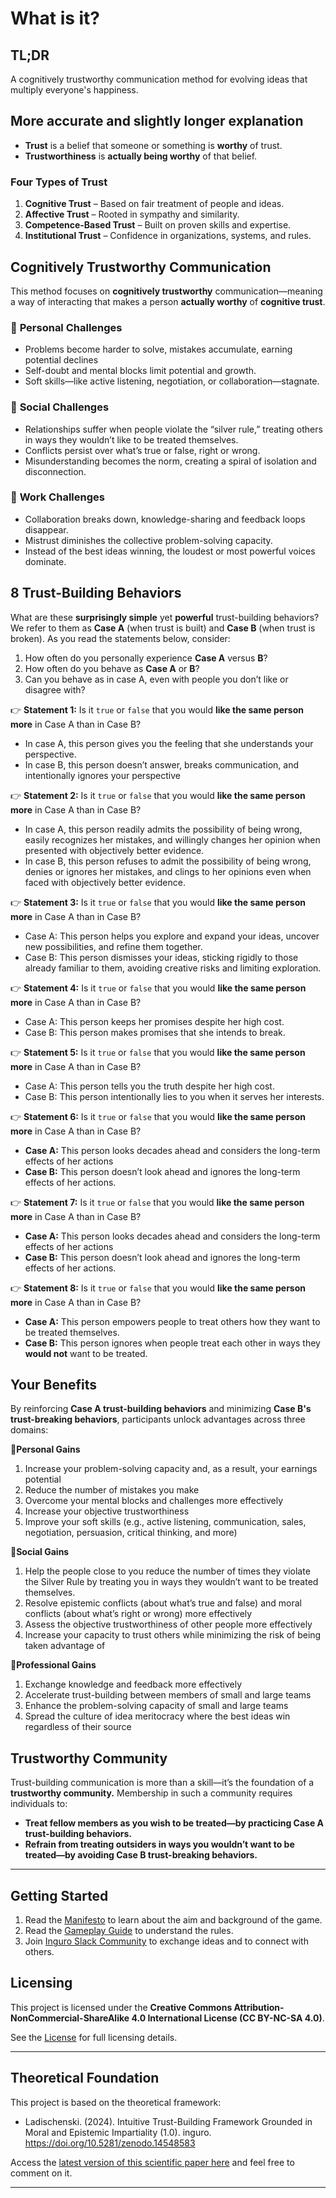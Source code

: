 # What is it? 

## TL;DR  
A cognitively trustworthy communication method for evolving ideas that multiply everyone's happiness.

## More accurate and slightly longer explanation

- **Trust** is a belief that someone or something is **worthy** of trust.  
- **Trustworthiness** is **actually being worthy** of that belief.  

### Four Types of Trust  
1. **Cognitive Trust** – Based on fair treatment of people and ideas.  
2. **Affective Trust** – Rooted in sympathy and similarity.  
3. **Competence-Based Trust** – Built on proven skills and expertise.  
4. **Institutional Trust** – Confidence in organizations, systems, and rules.  

## Cognitively Trustworthy Communication  
This method focuses on **cognitively trustworthy** communication—meaning a way of interacting that makes a person **actually worthy** of **cognitive trust**.
### 🛑 **Personal Challenges**

- Problems become harder to solve, mistakes accumulate, earning potential declines
- Self-doubt and mental blocks limit potential and growth.
- Soft skills—like active listening, negotiation, or collaboration—stagnate.

### 🛑 **Social Challenges**

- Relationships suffer when people violate the “silver rule,” treating others in ways they wouldn’t like to be treated themselves.
- Conflicts persist over what’s true or false, right or wrong.
- Misunderstanding becomes the norm, creating a spiral of isolation and disconnection.

### 🛑 **Work Challenges**

- Collaboration breaks down, knowledge-sharing and feedback loops disappear.
- Mistrust diminishes the collective problem-solving capacity.
- Instead of the best ideas winning, the loudest or most powerful voices dominate.

## 8 Trust-Building Behaviors

What are these **surprisingly simple** yet **powerful** trust-building behaviors? We refer to them as **Case A** (when trust is built) and **Case B** (when trust is broken). As you read the statements below, consider:

1. How often do you personally experience **Case A** versus **B**?
2. How often do you behave as **Case A** or **B**?
3. Can you behave as in case A, even with people you don’t like or disagree with?

👉 **Statement 1:** Is it `true` or `false` that you would **like the same person more** in Case A than in Case B?

- In case A, this person gives you the feeling that she understands your perspective.
- In case B, this person doesn’t answer, breaks communication, and intentionally ignores your perspective

👉 **Statement 2:** Is it `true` or `false` that you would **like the same person more** in Case A than in Case B?

- In case A, this person readily admits the possibility of being wrong, easily recognizes her mistakes, and willingly changes her opinion when presented with objectively better evidence.
- In case B, this person refuses to admit the possibility of being wrong, denies or ignores her mistakes, and clings to her opinions even when faced with objectively better evidence.

👉 **Statement 3:** Is it `true` or `false` that you would **like the same person more** in Case A than in Case B?

- Case A: This person helps you explore and expand your ideas, uncover new possibilities, and refine them together.
- Case B: This person dismisses your ideas, sticking rigidly to those already familiar to them, avoiding creative risks and limiting exploration.

👉 **Statement 4:** Is it `true` or `false` that you would **like the same person more** in Case A than in Case B?

- Case A: This person keeps her promises despite her high cost.
- Case B: This person makes promises that she intends to break.

👉 **Statement 5:** Is it `true` or `false` that you would **like the same person more** in Case A than in Case B?

- Case A: This person tells you the truth despite her high cost.
- Case B: This person intentionally lies to you when it serves her interests.

👉 **Statement 6:** Is it `true` or `false` that you would **like the same person more** in Case A than in Case B?

- **Case A:** This person looks decades ahead and considers the long-term effects of her actions
- **Case B:** This person doesn’t look ahead and ignores the long-term effects of her actions.

👉 **Statement 7:** Is it `true` or `false` that you would **like the same person more** in Case A than in Case B?

- **Case A:** This person looks decades ahead and considers the long-term effects of her actions
- **Case B:** This person doesn’t look ahead and ignores the long-term effects of her actions.

👉 **Statement 8:** Is it `true` or `false` that you would **like the same person more** in Case A than in Case B?

- **Case A:** This person empowers people to treat others how they want to be treated themselves.
- **Case B:** This person ignores when people treat each other in ways they **would not** want to be treated.

## **Your Benefits**

By reinforcing **Case A trust-building behaviors** and minimizing **Case B's trust-breaking behaviors**, participants unlock advantages across three domains:

🔹**Personal Gains**

1. Increase your problem-solving capacity and, as a result, your earnings potential
2. Reduce the number of mistakes you make
3. Overcome your mental blocks and challenges more effectively
4. Increase your objective trustworthiness
5. Improve your soft skills (e.g., active listening, communication, sales, negotiation, persuasion, critical thinking, and more)

🔹**Social Gains**

1. Help the people close to you reduce the number of times they violate the Silver Rule by treating you in ways they wouldn’t want to be treated themselves.
2. Resolve epistemic conflicts (about what’s true and false) and moral conflicts (about what’s right or wrong) more effectively
3. Assess the objective trustworthiness of other people more effectively
4. Increase your capacity to trust others while minimizing the risk of being taken advantage of

🔹**Professional Gains**

1. Exchange knowledge and feedback more effectively
2. Accelerate trust-building between members of small and large teams
3. Enhance the problem-solving capacity of small and large teams
4. Spread the culture of idea meritocracy where the best ideas win regardless of their source

## Trustworthy Community

Trust-building communication is more than a skill—it’s the foundation of a **trustworthy community.** Membership in such a community requires individuals to:

- **Treat fellow members as you wish to be treated—by practicing Case A trust-building behaviors.**
- **Refrain from treating outsiders in ways you wouldn’t want to be treated—by avoiding Case B trust-breaking behaviors.**
  
---

## **Getting Started**

1. Read the [Manifesto](https://github.com/Inguro-OU/war-of-memes/blob/main/MANIFESTO.md) to learn about the aim and background of the game.
2. Read the [Gameplay Guide](https://github.com/Inguro-OU/debiased-self/blob/main/GAMEPLAY.md) to understand the rules.
3. Join [Inguro Slack Community](https://join.slack.com/t/ingurocommunity/shared_invite/zt-2x4w0640h-3_PIEqz1LphRzan9R5gXWw) to exchange ideas and to connect with others.

## Licensing

This project is licensed under the **Creative Commons Attribution-NonCommercial-ShareAlike 4.0 International License (CC BY-NC-SA 4.0)**.

See the [License](https://github.com/Inguro-OU/debiased-self/blob/main/LICENSE.md) for full licensing details.

---

## **Theoretical Foundation**

This project is based on the theoretical framework:

- Ladischenski. (2024). Intuitive Trust-Building Framework Grounded in Moral and Epistemic Impartiality (1.0). inguro. https://doi.org/10.5281/zenodo.14548583

Access the [latest version of this scientific paper here](https://docs.google.com/document/d/1kGMJGx4Vrzi9WACDVPcFq5oxaww3oydHV54CgS6Zhmc/edit?usp=sharing) and feel free to comment on it.

---

